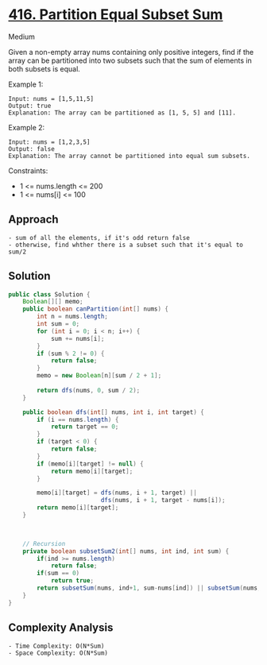 # [416. Partition Equal Subset Sum](https://leetcode.com/problems/partition-equal-subset-sum/)
Medium


Given a non-empty array nums containing only positive integers, find if the array can be partitioned into two subsets such that the sum of elements in both subsets is equal.

 
Example 1:
```
Input: nums = [1,5,11,5]
Output: true
Explanation: The array can be partitioned as [1, 5, 5] and [11].
```
Example 2:
```
Input: nums = [1,2,3,5]
Output: false
Explanation: The array cannot be partitioned into equal sum subsets.
 ```

Constraints:

- 1 <= nums.length <= 200
- 1 <= nums[i] <= 100

## Approach
```
- sum of all the elements, if it's odd return false
- otherwise, find whther there is a subset such that it's equal to sum/2
```

## Solution
```java
public class Solution {
    Boolean[][] memo;
    public boolean canPartition(int[] nums) {
        int n = nums.length;
        int sum = 0;
        for (int i = 0; i < n; i++) {
            sum += nums[i];
        }
        if (sum % 2 != 0) {
            return false;
        }
        memo = new Boolean[n][sum / 2 + 1];
        
        return dfs(nums, 0, sum / 2);
    }

    public boolean dfs(int[] nums, int i, int target) {
        if (i == nums.length) {
            return target == 0;
        }
        if (target < 0) {
            return false;
        }
        if (memo[i][target] != null) {
            return memo[i][target];
        }

        memo[i][target] = dfs(nums, i + 1, target) || 
                          dfs(nums, i + 1, target - nums[i]);
        return memo[i][target];
    }


    
    // Recursion
    private boolean subsetSum2(int[] nums, int ind, int sum) {
        if(ind >= nums.length)
            return false;
        if(sum == 0)
            return true;
        return subsetSum(nums, ind+1, sum-nums[ind]) || subsetSum(nums, ind+1, sum);
    }
}
```

## Complexity Analysis
```
- Time Complexity: O(N*Sum)
- Space Complexity: O(N*Sum)
```
